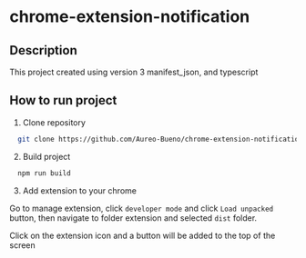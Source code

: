 # chrome-extension-notification

## Description

This project created using version 3 manifest_json, and typescript


## How to run project

1. Clone repository

```bash
  git clone https://github.com/Aureo-Bueno/chrome-extension-notification
```

2. Build project

```bash
  npm run build
```


3. Add extension to your chrome

 Go to manage extension, click `developer mode` and click `Load unpacked` button, then navigate to folder extension and selected `dist` folder.

 Click on the extension icon and a button will be added to the top of the screen

